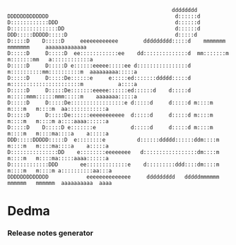                                                                                                        
                                                        dddddddd                                          
    DDDDDDDDDDDDD                                        d::::::d                                          
    D::::::::::::DDD                                     d::::::d                                          
    D:::::::::::::::DD                                   d::::::d                                          
    DDD:::::DDDDD:::::D                                  d:::::d                                           
    D:::::D    D:::::D     eeeeeeeeeeee        ddddddddd:::::d    mmmmmmm    mmmmmmm     aaaaaaaaaaaaa   
    D:::::D     D:::::D  ee::::::::::::ee    dd::::::::::::::d  mm:::::::m  m:::::::mm   a::::::::::::a  
    D:::::D     D:::::D e::::::eeeee:::::ee d::::::::::::::::d m::::::::::mm::::::::::m  aaaaaaaaa:::::a 
    D:::::D     D:::::De::::::e     e:::::ed:::::::ddddd:::::d m::::::::::::::::::::::m           a::::a 
    D:::::D     D:::::De:::::::eeeee::::::ed::::::d    d:::::d m:::::mmm::::::mmm:::::m    aaaaaaa:::::a 
    D:::::D     D:::::De:::::::::::::::::e d:::::d     d:::::d m::::m   m::::m   m::::m  aa::::::::::::a 
    D:::::D     D:::::De::::::eeeeeeeeeee  d:::::d     d:::::d m::::m   m::::m   m::::m a::::aaaa::::::a 
    D:::::D    D:::::D e:::::::e           d:::::d     d:::::d m::::m   m::::m   m::::ma::::a    a:::::a 
    DDD:::::DDDDD:::::D  e::::::::e          d::::::ddddd::::::ddm::::m   m::::m   m::::ma::::a    a:::::a 
    D:::::::::::::::DD    e::::::::eeeeeeee   d:::::::::::::::::dm::::m   m::::m   m::::ma:::::aaaa::::::a 
    D::::::::::::DDD       ee:::::::::::::e    d:::::::::ddd::::dm::::m   m::::m   m::::m a::::::::::aa:::a
    DDDDDDDDDDDDD            eeeeeeeeeeeeee     ddddddddd   dddddmmmmmm   mmmmmm   mmmmmm  aaaaaaaaaa  aaaa
                                                                                                        
                                                                                                        
                                                                                                        
                                                                                                        
                                                                                                        
                                                                                                        
                                                                                                        
# Dedma
### Release notes generator